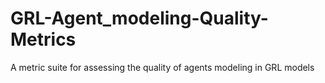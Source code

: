 # GRL-Agent_modeling-Quality-Metrics
A metric suite for assessing the quality of agents modeling in GRL models
